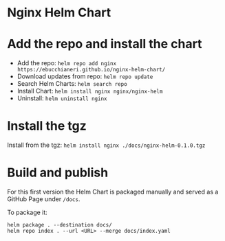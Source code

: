 # Nginx Helm Chart


# Add the repo and install the chart
- Add the repo: `helm repo add nginx https://ebucchianeri.github.io/nginx-helm-chart/`
- Download updates from repo: `helm repo update`
- Search Helm Charts: `helm search repo`
- Install Chart: `helm install nginx nginx/nginx-helm`
- Uninstall: `helm uninstall nginx`

# Install the tgz
Install from the tgz:
`helm install nginx ./docs/nginx-helm-0.1.0.tgz`

# Build and publish
For this first version the Helm Chart is packaged manually and served
as a GitHub Page under `/docs`.

To package it:
```
helm package . --destination docs/
helm repo index . --url <URL> --merge docs/index.yaml 
```
